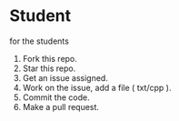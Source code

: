 # Student
for the students 


1. Fork this repo.
2. Star this repo.
3. Get an issue assigned.
3. Work on the issue, add a file ( txt/cpp ).
4. Commit the code.
5. Make a pull request.
